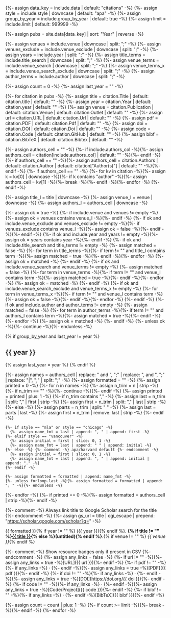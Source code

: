 {%- assign data_key       = include.data | default: "citations" -%}
{%- assign style          = include.style | downcase | default: "apa" -%}
{%- assign group_by_year  = include.group_by_year | default: true -%}
{%- assign limit          = include.limit | default: 999999 -%}

{%- assign pubs = site.data[data_key] | sort: "Year" | reverse -%}

{%- assign venues         = include.venue | downcase | split: ";" -%}
{%- assign venues_exclude = include.venue_exclude | downcase | split: ";" -%}
{%- assign years          = include.year | split: ";" -%}
{%- assign title_terms    = include.title_search | downcase | split: ";" -%}
{%- assign venue_terms    = include.venue_search | downcase | split: ";" -%}
{%- assign venue_terms_x  = include.venue_search_exclude | downcase | split: ";" -%}
{%- assign author_terms   = include.author | downcase | split: ";" -%}

{%- assign count = 0 -%}
{%- assign last_year = "" -%}

{%- for citation in pubs -%}
  {%- assign title = citation.Title | default: citation.title | default: "" -%}
  {%- assign year  = citation.Year  | default: citation.year  | default: "" -%}
  {%- assign venue = citation.Publication | default: citation.Venue | default: citation.Outlet | default: "" -%}
  {%- assign url   = citation.URL | default: citation.Url | default: "" -%}
  {%- assign pdf   = citation.PDF | default: citation.Pdf | default: "" -%}
  {%- assign doi   = citation.DOI | default: citation.Doi | default: "" -%}
  {%- assign code  = citation.Code | default: citation.GitHub | default: "" -%}
  {%- assign bibf  = citation.BibTeX | default: citation.Bibtex | default: "" -%}

  {%- assign authors_cell = "" -%}
  {%- if include.authors_col -%}{%- assign authors_cell = citation[include.authors_col] | default: "" -%}{%- endif -%}
  {%- if authors_cell == "" -%}{%- assign authors_cell = citation.Authors | default: citation.Author | default: citation["Author(s)"] | default: "" -%}{%- endif -%}
  {%- if authors_cell == "" -%}
    {%- for kv in citation -%}{%- assign k = kv[0] | downcase -%}{%- if k contains "author" -%}{%- assign authors_cell = kv[1] -%}{%- break -%}{%- endif -%}{%- endfor -%}
  {%- endif -%}

  {%- assign title_l = title | downcase -%}
  {%- assign venue_l = venue | downcase -%}
  {%- assign authors_l = authors_cell | downcase -%}

  {%- assign ok = true -%}
  {%- if include.venue and venues != empty -%}{%- assign ok = venues contains venue_l -%}{%- endif -%}
  {%- if ok and include.venue_exclude and venues_exclude != empty -%}{%- if venues_exclude contains venue_l -%}{%- assign ok = false -%}{%- endif -%}{%- endif -%}
  {%- if ok and include.year and years != empty -%}{%- assign ok = years contains year -%}{%- endif -%}
  {%- if ok and include.title_search and title_terms != empty -%}
    {%- assign matched = false -%}
    {%- for term in title_terms -%}{%- if term != "" and title_l contains term -%}{%- assign matched = true -%}{%- endif -%}{%- endfor -%}
    {%- assign ok = matched -%}
  {%- endif -%}
  {%- if ok and include.venue_search and venue_terms != empty -%}
    {%- assign matched = false -%}
    {%- for term in venue_terms -%}{%- if term != "" and venue_l contains term -%}{%- assign matched = true -%}{%- endif -%}{%- endfor -%}
    {%- assign ok = matched -%}
  {%- endif -%}
  {%- if ok and include.venue_search_exclude and venue_terms_x != empty -%}
    {%- for term in venue_terms_x -%}{%- if term != "" and venue_l contains term -%}{%- assign ok = false -%}{%- endif -%}{%- endfor -%}
  {%- endif -%}
  {%- if ok and include.author and author_terms != empty -%}
    {%- assign matched = false -%}
    {%- for term in author_terms -%}{%- if term != "" and authors_l contains term -%}{%- assign matched = true -%}{%- endif -%}{%- endfor -%}
    {%- assign ok = matched -%}
  {%- endif -%}
  {%- unless ok -%}{%- continue -%}{%- endunless -%}

  {% if group_by_year and last_year != year %}
  <h2 class="pub-year">{{ year }}</h2>
  {% assign last_year = year %}
  {% endif %}

  {%- assign names = authors_cell
      | replace: " and ", ";"
      | replace: ", and ", ";"
      | replace: "|", ";"
      | split: ";"
  -%}
  {%- assign formatted = "" -%}
  {%- assign printed = 0 -%}
  {%- for n in names -%}
    {%- assign n_trim = n | strip -%}
    {%- if n_trim == "" -%}{%- continue -%}{%- endif -%}
    {%- assign printed = printed | plus: 1 -%}
    {%- if n_trim contains "," -%}
      {%- assign last = n_trim | split: "," | first | strip -%}
      {%- assign first = n_trim | split: "," | last  | strip -%}
    {%- else -%}
      {%- assign parts = n_trim | split: " " -%}
      {%- assign last = parts | last -%}
      {%- assign first = n_trim | remove: last | strip -%}
    {%- endif -%}

    {%- if style == "mla" or style == "chicago" -%}
      {%- assign name_fmt = last | append: ", " | append: first -%}
    {%- elsif style == "vancouver" -%}
      {%- assign initial = first | slice: 0, 1 -%}
      {%- assign name_fmt = last | append: " " | append: initial -%}
    {%- else -%} {%- comment -%} apa/harvard default {%- endcomment -%}
      {%- assign initial = first | slice: 0, 1 -%}
      {%- assign name_fmt = last | append: ", " | append: initial | append: "." -%}
    {%- endif -%}

    {%- assign formatted = formatted | append: name_fmt -%}
    {%- unless forloop.last -%}{%- assign formatted = formatted | append: "; " -%}{%- endunless -%}
  {%- endfor -%}
  {%- if printed == 0 -%}{%- assign formatted = authors_cell | strip -%}{%- endif -%}

  {%- comment -%} Always link title to Google Scholar search for the title {%- endcomment -%}
  {%- assign gs_url = title | cgi_escape | prepend: "https://scholar.google.com/scholar?q=" -%}

  {{ formatted }}{% if year != "" %} ({{ year }}){% endif %}.
  **{% if title != "" %}<a href="{{ gs_url }}">{{ title }}</a>{% else %}(untitled){% endif %}**.{% if venue != "" %} _{{ venue }}_{% endif %}<br>

  {%- comment -%} Show resource badges only if present in CSV {%- endcomment -%}
  {%- assign any_links = false -%}
  {%- if url != "" -%}{%- assign any_links = true -%}[URL]({{ url }}){%- endif -%}
  {%- if pdf != "" -%}{%- if any_links -%} · {%- endif -%}{%- assign any_links = true -%}[PDF]({{ pdf }}){%- endif -%}
  {%- if doi != "" -%}{%- if any_links -%} · {%- endif -%}{%- assign any_links = true -%}[DOI](https://doi.org/{{ doi }}){%- endif -%}
  {%- if code != "" -%}{%- if any_links -%} · {%- endif -%}{%- assign any_links = true -%}[Code/Project]({{ code }}){%- endif -%}
  {%- if bibf != "" -%}{%- if any_links -%} · {%- endif -%}[BibTeX]({{ bibf }}){%- endif -%}
  <br>

  {%- assign count = count | plus: 1 -%}
  {%- if count >= limit -%}{%- break -%}{%- endif -%}
{%- endfor -%}
